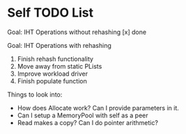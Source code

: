 # Self TODO List
Goal: IHT Operations without rehashing
[x] done

Goal: IHT Operations with rehashing
1. Finish rehash functionality
2. Move away from static PLists
3. Improve workload driver
4. Finish populate function

Things to look into:
* How does Allocate work? Can I provide parameters in it.
* Can I setup a MemoryPool with self as a peer
* Read makes a copy? Can I do pointer arithmetic?
